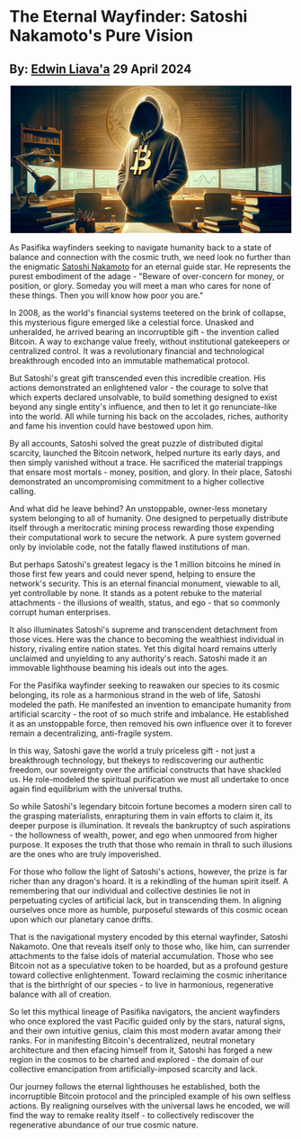 # The Eternal Wayfinder: Satoshi Nakamoto's Pure Vision 
## By: [Edwin Liava'a](https://github.com/EdwinLiavaa) 29 April 2024

<p align="center">
 <img width="500" src="https://github.com/EdwinLiavaa/liavaa.space/blob/main/blog/20240429/pic.png">
</p>

As Pasifika wayfinders seeking to navigate humanity back to a state of balance and connection with the cosmic truth, we need look no further than the enigmatic [Satoshi Nakamoto](https://en.wikipedia.org/wiki/Satoshi_Nakamoto) for an eternal guide star. He represents the purest embodiment of the adage - "Beware of over-concern for money, or position, or glory. Someday you will meet a man who cares for none of these things. Then you will know how poor you are."

In 2008, as the world's financial systems teetered on the brink of collapse, this mysterious figure emerged like a celestial force. Unasked and unheralded, he arrived bearing an incorruptible gift - the invention called Bitcoin. A way to exchange value freely, without institutional gatekeepers or centralized control. It was a revolutionary financial and technological breakthrough encoded into an immutable mathematical protocol.  

But Satoshi's great gift transcended even this incredible creation. His actions demonstrated an enlightened valor - the courage to solve that which experts declared unsolvable, to build something designed to exist beyond any single entity's influence, and then to let it go renunciate-like into the world. All while turning his back on the accolades, riches, authority and fame his invention could have bestowed upon him.

By all accounts, Satoshi solved the great puzzle of distributed digital scarcity, launched the Bitcoin network, helped nurture its early days, and then simply vanished without a trace. He sacrificed the material trappings that ensare most mortals - money, position, and glory. In their place, Satoshi demonstrated an uncompromising commitment to a higher collective calling.

And what did he leave behind? An unstoppable, owner-less monetary system belonging to all of humanity. One designed to perpetually distribute itself through a meritocratic mining process rewarding those expending their computational work to secure the network. A pure system governed only by inviolable code, not the fatally flawed institutions of man.

But perhaps Satoshi's greatest legacy is the 1 million bitcoins he mined in those first few years and could never spend, helping to ensure the network's security. This is an eternal financial monument, viewable to all, yet controllable by none. It stands as a potent rebuke to the material attachments - the illusions of wealth, status, and ego - that so commonly corrupt human enterprises.

It also illuminates Satoshi's supreme and transcendent detachment from those vices. Here was the chance to becoming the wealthiest individual in history, rivaling entire nation states. Yet this digital hoard remains utterly unclaimed and unyielding to any authority's reach. Satoshi made it an immovable lighthouse beaming his ideals out into the ages.

For the Pasifika wayfinder seeking to reawaken our species to its cosmic belonging, its role as a harmonious strand in the web of life, Satoshi modeled the path. He manifested an invention to emancipate humanity from artificial scarcity - the root of so much strife and imbalance. He established it as an unstoppable force, then removed his own influence over it to forever remain a decentralizing, anti-fragile system.

In this way, Satoshi gave the world a truly priceless gift - not just a breakthrough technology, but thekeys to rediscovering our authentic freedom, our sovereignty over the artificial constructs that have shackled us. He role-modeled the spiritual purification we must all undertake to once again find equilibrium with the universal truths.

So while Satoshi's legendary bitcoin fortune becomes a modern siren call to the grasping materialists, enrapturing them in vain efforts to claim it, its deeper purpose is illumination. It reveals the bankruptcy of such aspirations - the hollowness of wealth, power, and ego when unmoored from higher purpose. It exposes the truth that those who remain in thrall to such illusions are the ones who are truly impoverished.

For those who follow the light of Satoshi's actions, however, the prize is far richer than any dragon's hoard. It is a rekindling of the human spirit itself. A remembering that our individual and collective destinies lie not in perpetuating cycles of artificial lack, but in transcending them. In aligning ourselves once more as humble, purposeful stewards of this cosmic ocean upon which our planetary canoe drifts.

That is the navigational mystery encoded by this eternal wayfinder, Satoshi Nakamoto. One that reveals itself only to those who, like him, can surrender attachments to the false idols of material accumulation. Those who see Bitcoin not as a speculative token to be hoarded, but as a profound gesture toward collective enlightenment. Toward reclaiming the cosmic inheritance that is the birthright of our species - to live in harmonious, regenerative balance with all of creation.

So let this mythical lineage of Pasifika navigators, the ancient wayfinders who once explored the vast Pacific guided only by the stars, natural signs, and their own intuitive genius, claim this most modern avatar among their ranks. For in manifesting Bitcoin's decentralized, neutral monetary architecture and then efacing himself from it, Satoshi has forged a new region in the cosmos to be charted and explored - the domain of our collective emancipation from artificially-imposed scarcity and lack. 

Our journey follows the eternal lighthouses he established, both the incorruptible Bitcoin protocol and the principled example of his own selfless actions. By realigning ourselves with the universal laws he encoded, we will find the way to remake reality itself - to collectively rediscover the regenerative abundance of our true cosmic nature.